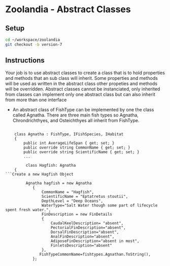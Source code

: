 # Zoolandia - Abstract Classes

## Setup

```bash
cd ~/workspace/zoolandia
git checkout -b version-7
```

## Instructions

Your job is to use abstract classes to create a class that is to hold properties and methods that an sub class will inherit. Some properties and methods will
be used as written in the abstract class other propeties and methods will be overridden. Abstract classes cannot be instanciated, only inherited from
classes can implement only one abstract class but can also inherit from more than one interface

* An abstract class of FishType can be implemented by one the class called Agnatha. There are three main fish types so Agnatha, Chrondrichthyes,
and Osteichthyes all inherit from FishType.
```

    class Agnatha : FishType, IFishSpecies, IHabitat
    {
        public int AverageLifeSpan { get; set; }
        public override string CommonName { get; set; }
        public override string ScientificName { get; set; }
        ...
        
         class Hagfish: Agnatha
    {
```Create a new Hagfish Object

         Agnatha hagfish = new Agnatha
            {
                CommonName = "Hagfish",
                ScientificName = "Eptatretus stoutii",
                DepthLevel = "Deep Oceans",
                WaterType="Salt Water though some part of lifecycle spent fresh water.",
                FinDescription = new FinDetails
                {
                    CaudalKeelDescription= "absent",
                    PectorialFinDescription="absent",
                    DorsalFinDescription="absent",
                    AnalFinDescription="absent",
                    AdiposeFinDescription="absent in most",
                    FinletsDescription="absent"
                },
               FishTypeCommonName=fishtypes.Agnathan.ToString(),
            };
```
